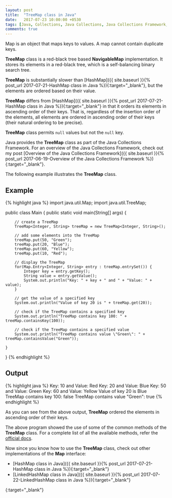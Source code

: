 ```yaml
---
layout: post
title:  "TreeMap class in Java"
date:   2017-07-23 10:00:00 +0530
tags: [Java, Collections, Java Collections, Java Collections Framework, Map, TreeMap, TreeMap class]
comments: true
---
```


Map is an object that maps keys to values. A map cannot contain duplicate keys.

**TreeMap** class is a red-black tree based **NavigableMap** implementation. It stores its elements in a red-black tree, which is a self-balancing binary search tree.

**TreeMap** is substantially slower than [HashMap]({{ site.baseurl }}{% post_url 2017-07-21-HashMap class in Java %}){:target="_blank"}, but the elements are ordered based on their value.

**TreeMap** differs from [HashMap]({{ site.baseurl }}{% post_url 2017-07-21-HashMap class in Java %}){:target="_blank"} in that it orders its elements in ascending order of their keys. That is, regardless of the insertion order of the elements, all elements are ordered in ascending order of their keys (their natural ordering to be precise).

**TreeMap** class permits `null` values but not the `null` key.

Java provides the **TreeMap** class as part of the Java Collections Framework. For an overview of the Java Collections Framework, check out my post [Overview of the Java Collections Framework]({{ site.baseurl }}{% post_url 2017-06-19-Overview of the Java Collections Framework %}){:target="_blank"}.

The following example illustrates the **TreeMap** class.

## Example

{% highlight java %}
import java.util.Map;
import java.util.TreeMap;

public class Main {
    public static void main(String[] args) {

        // create a TreeMap
        TreeMap<Integer, String> treeMap = new TreeMap<Integer, String>();

        // add some elements into the TreeMap
        treeMap.put(50, "Green");
        treeMap.put(20, "Blue");
        treeMap.put(60, "Yellow");
        treeMap.put(10, "Red");

        // display the TreeMap
        for(Map.Entry<Integer, String> entry : treeMap.entrySet()) {
            Integer key = entry.getKey();
            String value = entry.getValue();
            System.out.println("Key: " + key + " and " + "Value: " + value);
        }

        // get the value of a specified key
        System.out.println("Value of key 20 is " + treeMap.get(20));

        // check if the TreeMap contains a specified key
        System.out.println("TreeMap contains key 100: " + treeMap.containsKey(100));

        // check if the TreeMap contains a specified value
        System.out.println("TreeMap contains value \"Green\": " + treeMap.containsValue("Green"));

    }
}
{% endhighlight %}

## Output

{% highlight java %}
Key: 10 and Value: Red
Key: 20 and Value: Blue
Key: 50 and Value: Green
Key: 60 and Value: Yellow
Value of key 20 is Blue
TreeMap contains key 100: false
TreeMap contains value "Green": true
{% endhighlight %}

As you can see from the above output, **TreeMap** ordered the elements in ascending order of their keys.

The above program showed the use of some of the common methods of the **TreeMap** class. For a complete list of all the available methods, refer the [official docs].

Now since you know how to use the **TreeMap** class, check out other implementations of the **Map** interface:

* [HashMap class in Java]({{ site.baseurl }}{% post_url 2017-07-21-HashMap class in Java %}){:target="_blank"}
* [LinkedHashMap class in Java]({{ site.baseurl }}{% post_url 2017-07-22-LinkedHashMap class in Java %}){:target="_blank"}

[official docs]: https://docs.oracle.com/javase/9/docs/api/java/util/TreeMap.html
{:target="_blank"}

